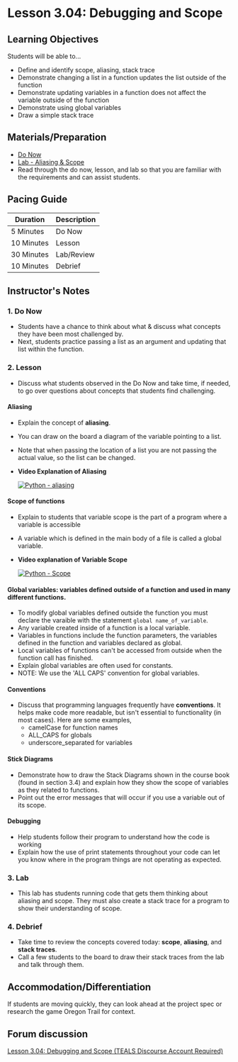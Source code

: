 # Lesson 3.04: Debugging and Scope

## Learning Objectives
Students will be able to... 
* Define and identify scope, aliasing, stack trace
* Demonstrate changing a list in a function updates the list outside of the function
* Demonstrate updating variables in a function does not affect the variable outside of the function
* Demonstrate using global variables
* Draw a simple stack trace

## Materials/Preparation
* [Do Now]
* [Lab - Aliasing & Scope]
* Read through the do now, lesson, and lab so that you are familiar with the requirements and can assist students.

## Pacing Guide
| **Duration**   | **Description** |
| ---------- | ----------- |
| 5 Minutes  | Do Now      |
| 10 Minutes | Lesson      |
| 30 Minutes | Lab/Review         |
| 10 Minutes | Debrief  |

## Instructor's Notes

### 1. Do Now
* Students have a chance to think about what & discuss what concepts they have been most challenged by.
* Next, students practice passing a list as an argument and updating that list within the function. 

### 2. Lesson
* Discuss what students observed in the Do Now and take time, if needed, to go over questions about concepts that students find challenging. 

#### Aliasing
* Explain the concept of **aliasing**. 
* You can draw on the board a diagram of the variable pointing to a list. 
* Note that when passing the location of a list you are not passing the actual value, so the list can be changed. 
* **Video Explanation of Aliasing**
    
    [![Python - aliasing](https://img.youtube.com/vi/7m_cw30tyr0/0.jpg)](https://www.youtube.com/watch?v=7m_cw30tyr0)

#### Scope of functions
* Explain to students that variable scope is the part of a program where a variable is accessible
* A variable which is defined in the main body of a file is called a global variable. 
* **Video explanation of Variable Scope**

   [![Python - Scope](https://img.youtube.com/vi/A054Ged9suI/0.jpg)](https://youtu.be/A054Ged9suI)

#### Global variables: variables defined outside of a function and used in many different functions. 
* To modify global variables defined outside the function you must declare the varaible with the statement `global name_of_variable`.
* Any variable created inside of a function is a local variable.
* Variables in functions include the function parameters, the variables defined in the function and variables declared as global. 
* Local variables of functions can't be accessed from outside when the function call has finished.
* Explain global variables are often used for constants.
* NOTE: We use the 'ALL CAPS' convention for global variables.

#### Conventions
* Discuss that programming languages frequently have **conventions**. It helps make code more readable, but isn't essential to functionality (in most cases). Here are some examples,
   * camelCase for function names
   * ALL_CAPS for globals
   * underscore_separated for variables
   
#### Stick Diagrams
* Demonstrate how to draw the Stack Diagrams shown in the course book (found in section 3.4) and explain how they show the scope of variables as they related to functions.
* Point out the error messages that will occur if you use a variable out of its scope.

#### Debugging
* Help students follow their program to understand how the code is working
* Explain how the use of print statements throughout your code can let you know where in the program things are not operating as expected.

### 3. Lab
* This lab has students running code that gets them thinking about aliasing and scope. They must also create a stack trace for a program to show their understanding of scope.

### 4. Debrief
* Take time to review the concepts covered today: **scope**, **aliasing**, and **stack traces**. 
* Call a few students to the board to draw their stack traces from the lab and talk through them.

## Accommodation/Differentiation    
If students are moving quickly, they can look ahead at the project spec or research the game Oregon Trail for context.

## Forum discussion
[Lesson 3.04: Debugging and Scope (TEALS Discourse Account Required)](https://forums.tealsk12.org/c/2nd-semester-unit-3-functions/lesson-3-04-debugging-and-scope)

[Do Now]:do_now.md
[Lab - Aliasing & Scope]:lab.md
